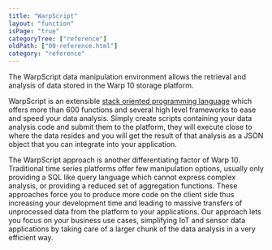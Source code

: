 ```yaml
---
title: "WarpScript"
layout: "function"
isPage: "true"
categoryTree: ["reference"]
oldPath: ["00-reference.html"]
category: "reference"
---
```


The WarpScript data manipulation environment allows the retrieval and analysis of data stored in the Warp 10 storage platform.

WarpScript is an extensible [stack oriented programming language](http://en.wikipedia.org/wiki/Stack-oriented_programming_language) which offers more than 600 functions and several high level frameworks to ease and speed your data analysis. Simply create scripts containing your data analysis code and submit them to the platform, they will execute close to where the data resides and you will get the result of that analysis as a JSON object that you can integrate into your application.

The WarpScript approach is another differentiating factor of Warp 10. Traditional time series platforms offer few manipulation options, usually only providing a SQL like query language which cannot express complex analysis, or providing a reduced set of aggregation functions. These approaches force you to produce more code on the client side thus increasing your development time and leading to massive transfers of unprocessed data from the platform to your applications. Our approach lets you focus on your business use cases, simplifying IoT and sensor data applications by taking care of a larger chunk of the data analysis in a very efficient way.

